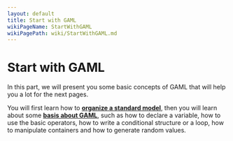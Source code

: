 ```yaml
---
layout: default
title: Start with GAML
wikiPageName: StartWithGAML
wikiPagePath: wiki/StartWithGAML.md
---
```

# Start with GAML

In this part, we will present you some basic concepts of GAML that will help you a lot for the next pages. 

You will first learn how to [**organize a standard model**](ModelOrganization), then you will learn about some [**basis about GAML**](BasicProgrammingConceptsInGAML), such as how to declare a variable, how to use the basic operators, how to write a conditional structure or a loop, how to manipulate containers and how to generate random values.
